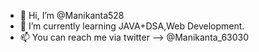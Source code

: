 - 👋 Hi, I’m @Manikanta528
- 🌱 I’m currently learning JAVA+DSA,Web Development.
- 📫 You can reach me via twitter --> @Manikanta_63030


